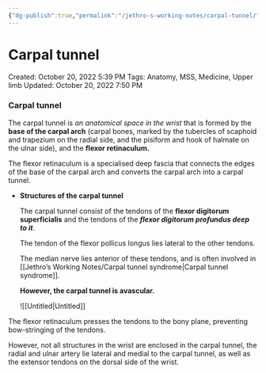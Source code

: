 ```yaml
---
{"dg-publish":true,"permalink":"/jethro-s-working-notes/carpal-tunnel/","dgPassFrontmatter":true}
---
```



# Carpal tunnel

Created: October 20, 2022 5:39 PM
Tags: Anatomy, MSS, Medicine, Upper limb
Updated: October 20, 2022 7:50 PM

### Carpal tunnel

The carpal tunnel is *an anatomical space in the wrist* that is formed by the **base of the carpal arch** (carpal bones, marked by the tubercles of scaphoid and trapezium on the radial side, and the pisiform and hook of halmate on the ulnar side), and the **flexor retinaculum.**

The flexor retinaculum is a specialised deep fascia that connects the edges of the base of the carpal arch and converts the carpal arch into a carpal tunnel.

- **************************************************************Structures of the carpal tunnel**************************************************************
    
    The carpal tunnel consist of the tendons of the ********************************flexor digitorum superficialis******************************** and the tendons of the *************************************flexor digitorum profundus deep to it*************************************. 
    
    The tendon of the flexor pollicus longus lies lateral to the other tendons.
    
    The median  nerve lies anterior of these tendons, and is often involved in [[Jethro’s Working Notes/Carpal tunnel syndrome\|Carpal tunnel syndrome]].
    
    ****************************************However, the carpal tunnel is avascular.****************************************
    
    ![[Untitled\|Untitled]]
    

The flexor retinaculum presses the tendons to the bony plane, preventing bow-stringing of the tendons.

However, not all structures in the wrist are enclosed in the carpal tunnel, the radial and ulnar artery lie lateral and medial to the carpal tunnel, as well as the extensor tendons on the dorsal side of the wrist.